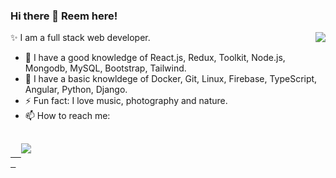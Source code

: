 ### Hi there 👋 Reem here!

✨ I am a full stack web developer.
<img src="https://c.tenor.com/-Fbyl7vqHiYAAAAj/goma-cat.gif" align='right'/>
- 🌱 I have a good knowledge of React.js, Redux, Toolkit, Node.js, Mongodb, MySQL, Bootstrap, Tailwind.
- 🤔 I have a basic knowldege of Docker, Git, Linux, Firebase, TypeScript, Angular, Python, Django.
- ⚡ Fun fact: I love music, photography and nature.
- 📫 How to reach me: 
<pre>
 <a href="https://www.linkedin.com/in/reem-elbakry/" target="_blank">
  <img src=https://img.shields.io/badge/linkedin-%2300acee.svg?color=405DE6&style=for-the-badge&logo=linkedin&logoColor=white style="margin-bottom: 5px;"/>
 </a>
</pre>


